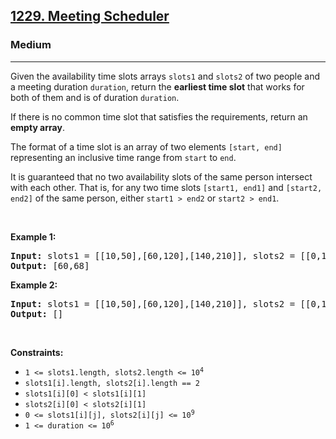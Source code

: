 <h2><a href="https://leetcode.com/problems/meeting-scheduler/">1229. Meeting Scheduler</a></h2><h3>Medium</h3><hr><div style="user-select: auto;"><p style="user-select: auto;">Given the availability time slots arrays <code style="user-select: auto;">slots1</code> and <code style="user-select: auto;">slots2</code> of two people and a meeting duration <code style="user-select: auto;">duration</code>, return the <strong style="user-select: auto;">earliest time slot</strong> that works for both of them and is of duration <code style="user-select: auto;">duration</code>.</p>

<p style="user-select: auto;">If there is no common time slot that satisfies the requirements, return an <strong style="user-select: auto;">empty array</strong>.</p>

<p style="user-select: auto;">The format of a time slot is an array of two elements <code style="user-select: auto;">[start, end]</code> representing an inclusive time range from <code style="user-select: auto;">start</code> to <code style="user-select: auto;">end</code>.</p>

<p style="user-select: auto;">It is guaranteed that no two availability slots of the same person intersect with each other. That is, for any two time slots <code style="user-select: auto;">[start1, end1]</code> and <code style="user-select: auto;">[start2, end2]</code> of the same person, either <code style="user-select: auto;">start1 &gt; end2</code> or <code style="user-select: auto;">start2 &gt; end1</code>.</p>

<p style="user-select: auto;">&nbsp;</p>
<p style="user-select: auto;"><strong style="user-select: auto;">Example 1:</strong></p>

<pre style="user-select: auto;"><strong style="user-select: auto;">Input:</strong> slots1 = [[10,50],[60,120],[140,210]], slots2 = [[0,15],[60,70]], duration = 8
<strong style="user-select: auto;">Output:</strong> [60,68]
</pre>

<p style="user-select: auto;"><strong style="user-select: auto;">Example 2:</strong></p>

<pre style="user-select: auto;"><strong style="user-select: auto;">Input:</strong> slots1 = [[10,50],[60,120],[140,210]], slots2 = [[0,15],[60,70]], duration = 12
<strong style="user-select: auto;">Output:</strong> []
</pre>

<p style="user-select: auto;">&nbsp;</p>
<p style="user-select: auto;"><strong style="user-select: auto;">Constraints:</strong></p>

<ul style="user-select: auto;">
	<li style="user-select: auto;"><code style="user-select: auto;">1 &lt;= slots1.length, slots2.length &lt;= 10<sup style="user-select: auto;">4</sup></code></li>
	<li style="user-select: auto;"><code style="user-select: auto;">slots1[i].length, slots2[i].length == 2</code></li>
	<li style="user-select: auto;"><code style="user-select: auto;">slots1[i][0] &lt; slots1[i][1]</code></li>
	<li style="user-select: auto;"><code style="user-select: auto;">slots2[i][0] &lt; slots2[i][1]</code></li>
	<li style="user-select: auto;"><code style="user-select: auto;">0 &lt;= slots1[i][j], slots2[i][j] &lt;= 10<sup style="user-select: auto;">9</sup></code></li>
	<li style="user-select: auto;"><code style="user-select: auto;">1 &lt;= duration &lt;= 10<sup style="user-select: auto;">6</sup></code></li>
</ul>
</div>